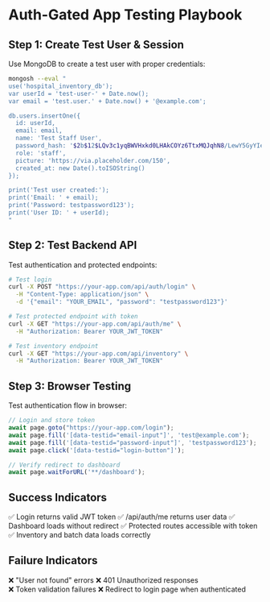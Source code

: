# Auth-Gated App Testing Playbook

## Step 1: Create Test User & Session

Use MongoDB to create a test user with proper credentials:

```bash
mongosh --eval "
use('hospital_inventory_db');
var userId = 'test-user-' + Date.now();
var email = 'test.user.' + Date.now() + '@example.com';

db.users.insertOne({
  id: userId,
  email: email,
  name: 'Test Staff User',
  password_hash: '$2b$12$LQv3c1yqBWVHxkd0LHAkCOYz6TtxMQJqhN8/LewY5GyYIeWz6zY3e',
  role: 'staff',
  picture: 'https://via.placeholder.com/150',
  created_at: new Date().toISOString()
});

print('Test user created:');
print('Email: ' + email);
print('Password: testpassword123');
print('User ID: ' + userId);
"
```

## Step 2: Test Backend API

Test authentication and protected endpoints:

```bash
# Test login
curl -X POST "https://your-app.com/api/auth/login" \
  -H "Content-Type: application/json" \
  -d '{"email": "YOUR_EMAIL", "password": "testpassword123"}'

# Test protected endpoint with token
curl -X GET "https://your-app.com/api/auth/me" \
  -H "Authorization: Bearer YOUR_JWT_TOKEN"

# Test inventory endpoint
curl -X GET "https://your-app.com/api/inventory" \
  -H "Authorization: Bearer YOUR_JWT_TOKEN"
```

## Step 3: Browser Testing

Test authentication flow in browser:

```javascript
// Login and store token
await page.goto("https://your-app.com/login");
await page.fill('[data-testid="email-input"]', 'test@example.com');
await page.fill('[data-testid="password-input"]', 'testpassword123');
await page.click('[data-testid="login-button"]');

// Verify redirect to dashboard
await page.waitForURL('**/dashboard');
```

## Success Indicators

✅ Login returns valid JWT token
✅ /api/auth/me returns user data
✅ Dashboard loads without redirect
✅ Protected routes accessible with token
✅ Inventory and batch data loads correctly

## Failure Indicators

❌ "User not found" errors
❌ 401 Unauthorized responses  
❌ Token validation failures
❌ Redirect to login page when authenticated